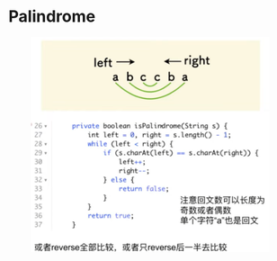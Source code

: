 # Palindrome

<figure><img src="../.gitbook/assets/image.png" alt=""><figcaption></figcaption></figure>
